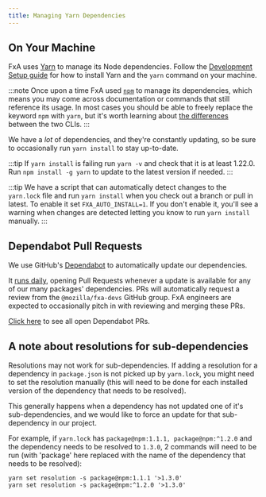 ```yaml
---
title: Managing Yarn Dependencies
---
```


## On Your Machine

FxA uses [Yarn](https://yarnpkg.com/) to manage its Node dependencies. Follow the [Development Setup guide](../tutorials/development-setup) for how to install Yarn and the `yarn` command on your machine.

:::note
Once upon a time FxA used [`npm`](https://docs.npmjs.com/cli/v7/commands/npm) to manage its dependencies, which means you may come across documentation or commands that still reference its usage. In most cases you should be able to freely replace the keyword `npm` with `yarn`, but it's worth learning about [the differences](https://www.sitepoint.com/yarn-vs-npm/#comparingnpmandyarncommands) between the two CLIs.
:::

We have a _lot_ of dependencies, and they're constantly updating, so be sure to occasionally run `yarn install` to stay up-to-date.

:::tip
If `yarn install` is failing run `yarn -v` and check that it is at least 1.22.0. Run `npm install -g yarn` to update to the latest version if needed.
:::

:::tip
We have a script that can automatically detect changes to the `yarn.lock` file and run `yarn install` when you check out a branch or pull in latest. To enable it set `FXA_AUTO_INSTALL=1`.  If you don't enable it, you'll see a warning when changes are detected letting you know to run `yarn install` manually.
:::

## Dependabot Pull Requests

We use GitHub's [Dependabot](https://docs.github.com/en/code-security/supply-chain-security/keeping-your-dependencies-updated-automatically/about-dependabot-version-updates) to automatically update our dependencies.

It [runs daily](https://github.com/mozilla/fxa/blob/main/.github/dependabot.yml), opening Pull Requests whenever a update is available for any of our many packages' dependencies. PRs will automatically request a review from the `@mozilla/fxa-devs` GitHub group. FxA engineers are expected to occasionally pitch in with reviewing and merging these PRs.

[Click here](https://github.com/mozilla/fxa/pulls?q=is:pr+is:open+sort:updated-desc+author:app/dependabot) to see all open Dependabot PRs.

## A note about resolutions for sub-dependencies

Resolutions may not work for sub-dependencies. If adding a resolution for a dependency in `package.json` is not picked up by `yarn.lock`, you might need to set the resolution manually (this will need to be done for each installed version of the dependency that needs to be resolved).

This generally happens when a dependency has not updated one of it's sub-dependencies, and we would like to force an update for that sub-dependency in our project.

For example, if `yarn.lock` has `package@npm:1.1.1, package@npm:^1.2.0` and the dependency needs to be resolved to `1.3.0`, 2 commands will need to be run (with 'package' here replaced with the name of the dependency that needs to be resolved):

```
yarn set resolution -s package@npm:1.1.1 '>1.3.0'
yarn set resolution -s package@npm:^1.2.0 '>1.3.0'
```
